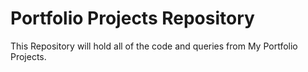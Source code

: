 # Portfolio Projects Repository
This Repository will hold all of the code and queries from My Portfolio Projects.
